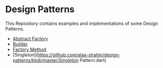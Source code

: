 # Design Patterns

This Repository contains examples and implementations of some Design Patterns.

  - [Abstract Factory](https://github.com/alaa-shahin/design-patterns/blob/master/Abstract%20Factory%20Pattern.dart)
  - [Builder](https://github.com/alaa-shahin/design-patterns/blob/master/Builder%20Pattern.dart)
  - [Factory Method](https://github.com/alaa-shahin/design-patterns/blob/master/Factory%20Method%20Pattern.dart)
  - [Singleton](https://github.com/alaa-shahin/design-patterns/blob/master/Singleton Pattern.dart)
